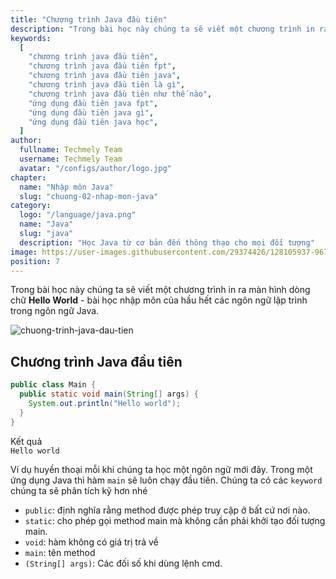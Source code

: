 ```yaml
---
title: "Chương trình Java đầu tiên"
description: "Trong bài học này chúng ta sẽ viết một chương trình in ra màn hình dòng chữ Hello World - bài học nhập môn của hầu hết các ngôn ngữ lập trình trong ngôn ngữ Java."
keywords:
  [
    "chương trình java đầu tiên",
    "chương trình java đầu tiên fpt",
    "chương trình java đầu tiên java",
    "chương trình java đầu tiên là gì",
    "chương trình java đầu tiên như thế nào",
    "ứng dụng đầu tiên java fpt",
    "ứng dụng đầu tiên java gì",
    "ứng dụng đầu tiên java học",
  ]
author:
  fullname: Techmely Team
  username: Techmely Team
  avatar: "/configs/author/logo.jpg"
chapter:
  name: "Nhập môn Java"
  slug: "chuong-02-nhap-mon-java"
category:
  logo: "/language/java.png"
  name: "Java"
  slug: "java"
  description: "Học Java từ cơ bản đến thông thạo cho mọi đối tượng"
image: https://user-images.githubusercontent.com/29374426/128105937-9674217e-0299-420e-8d65-6546375985eb.png
position: 7
---
```


Trong bài học này chúng ta sẽ viết một chương trình in ra màn hình dòng chữ **Hello World** - bài học nhập môn của hầu hết các ngôn ngữ lập trình trong ngôn ngữ Java.

![chuong-trinh-java-dau-tien](https://user-images.githubusercontent.com/29374426/128105937-9674217e-0299-420e-8d65-6546375985eb.png)

## Chương trình Java đầu tiên

```java
public class Main {
  public static void main(String[] args) {
    System.out.println("Hello world");
  }
}
```

<div class="window">
  <div class="window-header">
    <div class="action-buttons"></div>
    <span class="title-popup">Kết quả</span>
  </div>
  <div class="window-body">
    <code>Hello world</code>
    </div>
</div>

Ví dụ huyền thoại mỗi khi chúng ta học một ngôn ngữ mới đây. Trong một ứng dụng Java thì hàm `main` sẽ luôn chạy đầu tiên. Chúng ta có các `keyword` chúng ta sẽ phân tích kỹ hơn nhé

- `public`: định nghĩa rằng method được phép truy cập ở bất cứ nơi nào.
- `static`: cho phép gọi method main mà không cần phải khởi tạo đối tượng main.
- `void`: hàm không có giá trị trả về
- `main`: tên method
- `(String[] args)`: Các đối số khi dùng lệnh cmd.

